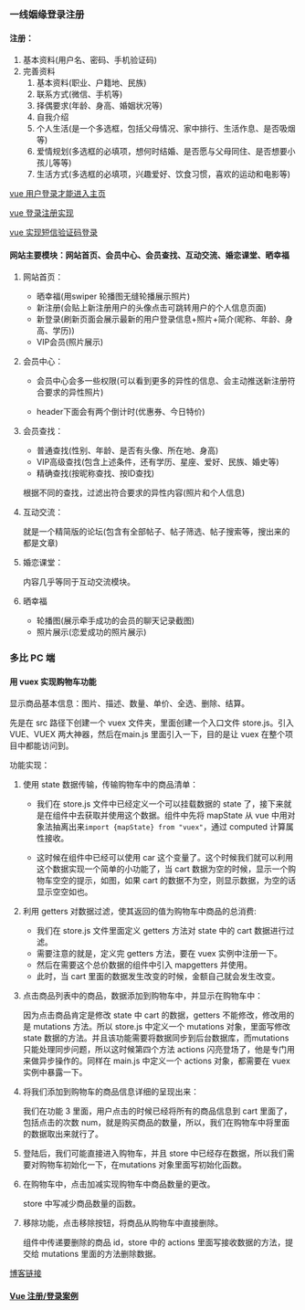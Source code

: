 ### 一线姻缘登录注册

#### 注册：

1. 基本资料(用户名、密码、手机验证码)
2. 完善资料
   1. 基本资料(职业、户籍地、民族)
   2. 联系方式(微信、手机等)
   3. 择偶要求(年龄、身高、婚姻状况等)
   4. 自我介绍
   5. 个人生活(是一个多选框，包括父母情况、家中排行、生活作息、是否吸烟等)
   6. 爱情规划(多选框的必填项，想何时结婚、是否愿与父母同住、是否想要小孩儿等等)
   7. 生活方式(多选框的必填项，兴趣爱好、饮食习惯，喜欢的运动和电影等)

[vue 用户登录才能进入主页](https://www.jianshu.com/p/2146341f75c6)

[vue 登录注册实现](https://www.jianshu.com/p/77181ce05ce8)

[vue 实现短信验证码登录](https://www.cnblogs.com/zhoulifeng/p/10502058.html)

#### 网站主要模块：网站首页、会员中心、会员查找、互动交流、婚恋课堂、晒幸福

1. 网站首页：
   - 晒幸福(用swiper 轮播图无缝轮播展示照片)
   - 新注册(会贴上新注册用户的头像点击可跳转用户的个人信息页面)
   - 新登录(刷新页面会展示最新的用户登录信息+照片+简介(昵称、年龄、身高、学历))
   - VIP会员(照片展示)
   
2. 会员中心：

   - 会员中心会多一些权限(可以看到更多的异性的信息、会主动推送新注册符合要求的异性照片)

   - header下面会有两个倒计时(优惠券、今日特价)

3. 会员查找：

   - 普通查找(性别、年龄、是否有头像、所在地、身高)
   - VIP高级查找(包含上述条件，还有学历、星座、爱好、民族、婚史等)
   - 精确查找(按昵称查找、按ID查找)

   根据不同的查找，过滤出符合要求的异性内容(照片和个人信息)

4. 互动交流：

   就是一个精简版的论坛(包含有全部帖子、帖子筛选、帖子搜索等，搜出来的都是文章)

5. 婚恋课堂：

   内容几乎等同于互动交流模块。

6. 晒幸福

   - 轮播图(展示牵手成功的会员的聊天记录截图)
   - 照片展示(恋爱成功的照片展示)



### 多比 PC 端

#### 用 vuex 实现购物车功能

显示商品基本信息：图片、描述、数量、单价、全选、删除、结算。

先是在 src 路径下创建一个 vuex 文件夹，里面创建一个入口文件 store.js。引入 VUE、VUEX 两大神器，然后在main.js 里面引入一下，目的是让 vuex 在整个项目中都能访问到。

功能实现：

1. 使用 state 数据传输，传输购物车中的商品清单：

   - 我们在 store.js 文件中已经定义一个可以挂载数据的 state 了，接下来就是在组件中去获取并使用这个数据。组件中先将 mapState 从 vue 中用对象法抽离出来`import {mapState} from "vuex"`，通过 computed 计算属性接收。

   - 这时候在组件中已经可以使用 car 这个变量了。这个时候我们就可以利用这个数据实现一个简单的小功能了，当 cart 数据为空的时候，显示一个购物车空空的提示，如图，如果 cart 的数据不为空，则显示数据，为空的话显示空空如也。

2. 利用 getters 对数据过滤，使其返回的值为购物车中商品的总消费:

   - 我们在 store.js 文件里面定义 getters 方法对 state 中的 cart 数据进行过滤。
   - 需要注意的就是，定义完 getters 方法，要在 vuex 实例中注册一下。
   - 然后在需要这个总价数据的组件中引入 mapgetters 并使用。
   - 此时，当 cart 里面的数据发生改变的时候，金额自己就会发生改变。

3. 点击商品列表中的商品，数据添加到购物车中，并显示在购物车中：

   因为点击商品肯定是修改 state 中 cart 的数据，getters 不能修改，修改用的是 mutations 方法。所以 store.js 中定义一个 mutations 对象，里面写修改 state 数据的方法。并且该功能需要将数据同步到后台数据库，而mutations 只能处理同步问题，所以这时候第四个方法 actions 闪亮登场了，他是专门用来做异步操作的。同样在 main.js 中定义一个 actions 对象，都需要在 vuex 实例中暴露一下。

4. 将我们添加到购物车的商品信息详细的呈现出来：

   我们在功能 3 里面，用户点击的时候已经将所有的商品信息到 cart 里面了，包括点击的次数 num，就是购买商品的数量，所以，我们在购物车中将里面的数据取出来就行了。

5. 登陆后，我们可能直接进入购物车，并且 store 中已经存在数据，所以我们需要对购物车初始化一下，在mutations 对象里面写初始化函数。

6. 在购物车中，点击加减实现购物车中商品数量的更改。

   store 中写减少商品数量的函数。

7. 移除功能，点击移除按钮，将商品从购物车中直接删除。

   组件中传递要删除的商品 id，store 中的 actions 里面写接收数据的方法，提交给 mutations 里面的方法删除数据。

[博客链接](https://blog.csdn.net/qq_35430000/article/details/79916110)



#### [Vue 注册/登录案例](https://v.qq.com/x/cover/mzc00200lxzhhqz/j0040va5m2l.html?ptag=10523)
